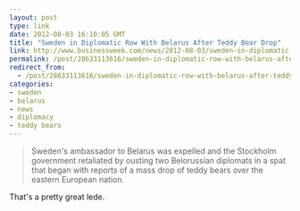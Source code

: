 ```yaml
---
layout: post
type: link
date: 2012-08-03 16:10:05 GMT
title: "Sweden in Diplomatic Row With Belarus After Teddy Bear Drop"
link: http://www.businessweek.com/news/2012-08-03/sweden-in-diplomatic-row-with-belarus-after-teddy-bear-drop
permalink: /post/28633113616/sweden-in-diplomatic-row-with-belarus-after-teddy
redirect_from: 
  - /post/28633113616/sweden-in-diplomatic-row-with-belarus-after-teddy
categories:
- sweden
- belarus
- news
- diplomacy
- teddy bears
---
```

<blockquote>Sweden's ambassador to Belarus was expelled and the Stockholm government retaliated by ousting two Belorussian diplomats in a spat that began with reports of a mass drop of teddy bears over the eastern European nation.</blockquote>
<p>That's a pretty great lede.</p>